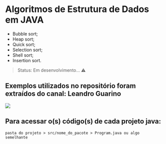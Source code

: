 # Algoritmos de Estrutura de Dados em JAVA

+ Bubble sort;
+ Heap sort;
+ Quick sort;
+ Selection sort;
+ Shell sort;
+ Insertion sort.

> Status: Em desenvolvimento... ⚠️

## Exemplos utilizados no repositório foram extraídos do canal: Leandro Guarino

<a href="https://www.youtube.com/channel/UC7Q_uLJ5hpA3NzlP7I4dGqQ" target="_blank"><img src="https://img.shields.io/badge/YouTube-FF0000?style=for-the-badge&logo=youtube&logoColor=white" target="_blank"></a>

## Para acessar o(s) código(s) de cada projeto java: 

```pasta do projeto > src/nome_do_pacote > Program.java ou algo semelhante```
